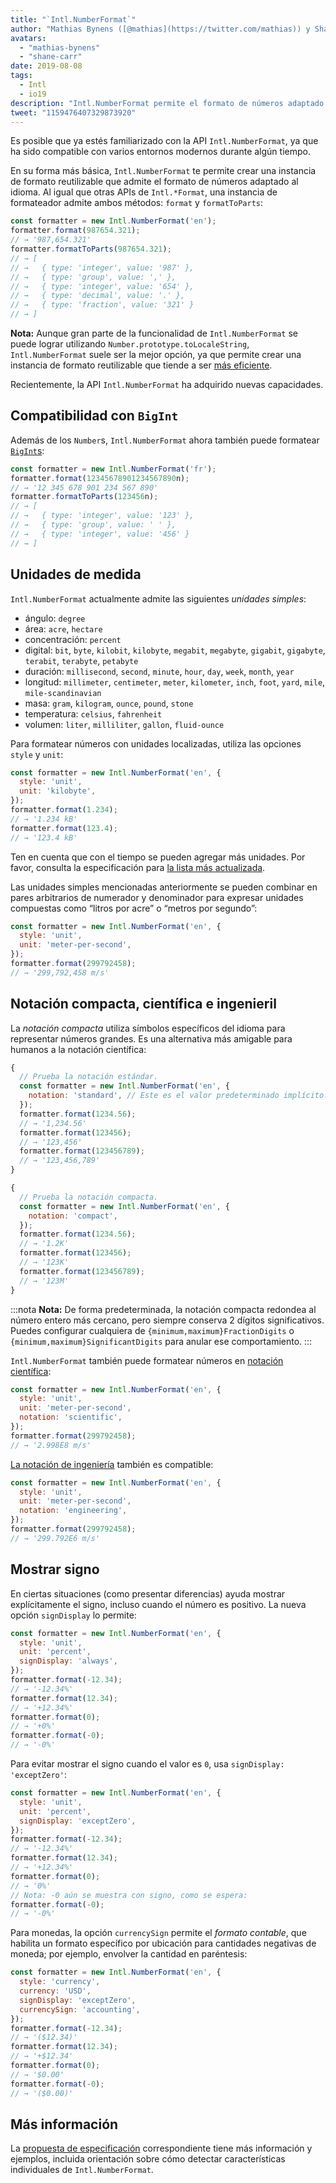 ```yaml
---
title: "`Intl.NumberFormat`"
author: "Mathias Bynens ([@mathias](https://twitter.com/mathias)) y Shane F. Carr"
avatars: 
  - "mathias-bynens"
  - "shane-carr"
date: 2019-08-08
tags: 
  - Intl
  - io19
description: "Intl.NumberFormat permite el formato de números adaptado al idioma."
tweet: "1159476407329873920"
---
```

Es posible que ya estés familiarizado con la API `Intl.NumberFormat`, ya que ha sido compatible con varios entornos modernos durante algún tiempo.

<feature-support chrome="24"
                 firefox="29"
                 safari="10"
                 nodejs="0.12"
                 babel="yes"></feature-support>

En su forma más básica, `Intl.NumberFormat` te permite crear una instancia de formato reutilizable que admite el formato de números adaptado al idioma. Al igual que otras APIs de `Intl.*Format`, una instancia de formateador admite ambos métodos: `format` y `formatToParts`:

<!--truncate-->
```js
const formatter = new Intl.NumberFormat('en');
formatter.format(987654.321);
// → '987,654.321'
formatter.formatToParts(987654.321);
// → [
// →   { type: 'integer', value: '987' },
// →   { type: 'group', value: ',' },
// →   { type: 'integer', value: '654' },
// →   { type: 'decimal', value: '.' },
// →   { type: 'fraction', value: '321' }
// → ]
```

**Nota:** Aunque gran parte de la funcionalidad de `Intl.NumberFormat` se puede lograr utilizando `Number.prototype.toLocaleString`, `Intl.NumberFormat` suele ser la mejor opción, ya que permite crear una instancia de formato reutilizable que tiende a ser [más eficiente](/blog/v8-release-76#localized-bigint).

Recientemente, la API `Intl.NumberFormat` ha adquirido nuevas capacidades.

## Compatibilidad con `BigInt`

Además de los `Number`s, `Intl.NumberFormat` ahora también puede formatear [`BigInt`s](/features/bigint):

```js
const formatter = new Intl.NumberFormat('fr');
formatter.format(12345678901234567890n);
// → '12 345 678 901 234 567 890'
formatter.formatToParts(123456n);
// → [
// →   { type: 'integer', value: '123' },
// →   { type: 'group', value: ' ' },
// →   { type: 'integer', value: '456' }
// → ]
```

<feature-support chrome="76 /blog/v8-release-76#localized-bigint"
                 firefox="no"
                 safari="no"
                 nodejs="no"
                 babel="no"></feature-support>

## Unidades de medida

`Intl.NumberFormat` actualmente admite las siguientes _unidades simples_:

- ángulo: `degree`
- área: `acre`, `hectare`
- concentración: `percent`
- digital: `bit`, `byte`, `kilobit`, `kilobyte`, `megabit`, `megabyte`, `gigabit`, `gigabyte`, `terabit`, `terabyte`, `petabyte`
- duración: `millisecond`, `second`, `minute`, `hour`, `day`, `week`, `month`, `year`
- longitud: `millimeter`, `centimeter`, `meter`, `kilometer`, `inch`, `foot`, `yard`, `mile`, `mile-scandinavian`
- masa: `gram`,  `kilogram`, `ounce`, `pound`, `stone`
- temperatura: `celsius`, `fahrenheit`
- volumen: `liter`, `milliliter`, `gallon`, `fluid-ounce`

Para formatear números con unidades localizadas, utiliza las opciones `style` y `unit`:

```js
const formatter = new Intl.NumberFormat('en', {
  style: 'unit',
  unit: 'kilobyte',
});
formatter.format(1.234);
// → '1.234 kB'
formatter.format(123.4);
// → '123.4 kB'
```

Ten en cuenta que con el tiempo se pueden agregar más unidades. Por favor, consulta la especificación para [la lista más actualizada](https://tc39.es/proposal-unified-intl-numberformat/section6/locales-currencies-tz_proposed_out.html#table-sanctioned-simple-unit-identifiers).

Las unidades simples mencionadas anteriormente se pueden combinar en pares arbitrarios de numerador y denominador para expresar unidades compuestas como “litros por acre” o “metros por segundo”:

```js
const formatter = new Intl.NumberFormat('en', {
  style: 'unit',
  unit: 'meter-per-second',
});
formatter.format(299792458);
// → '299,792,458 m/s'
```

<feature-support chrome="77"
                 firefox="no"
                 safari="no"
                 nodejs="no"
                 babel="no"></feature-support>

## Notación compacta, científica e ingenieril

La _notación compacta_ utiliza símbolos específicos del idioma para representar números grandes. Es una alternativa más amigable para humanos a la notación científica:

```js
{
  // Prueba la notación estándar.
  const formatter = new Intl.NumberFormat('en', {
    notation: 'standard', // Este es el valor predeterminado implícito.
  });
  formatter.format(1234.56);
  // → '1,234.56'
  formatter.format(123456);
  // → '123,456'
  formatter.format(123456789);
  // → '123,456,789'
}

{
  // Prueba la notación compacta.
  const formatter = new Intl.NumberFormat('en', {
    notation: 'compact',
  });
  formatter.format(1234.56);
  // → '1.2K'
  formatter.format(123456);
  // → '123K'
  formatter.format(123456789);
  // → '123M'
}
```

:::nota
**Nota:** De forma predeterminada, la notación compacta redondea al número entero más cercano, pero siempre conserva 2 dígitos significativos. Puedes configurar cualquiera de `{minimum,maximum}FractionDigits` o `{minimum,maximum}SignificantDigits` para anular ese comportamiento.
:::

`Intl.NumberFormat` también puede formatear números en [notación científica](https://en.wikipedia.org/wiki/Scientific_notation):

```js
const formatter = new Intl.NumberFormat('en', {
  style: 'unit',
  unit: 'meter-per-second',
  notation: 'scientific',
});
formatter.format(299792458);
// → '2.998E8 m/s'
```

[La notación de ingeniería](https://en.wikipedia.org/wiki/Engineering_notation) también es compatible:

```js
const formatter = new Intl.NumberFormat('en', {
  style: 'unit',
  unit: 'meter-per-second',
  notation: 'engineering',
});
formatter.format(299792458);
// → '299.792E6 m/s'
```

<feature-support chrome="77"
                 firefox="no"
                 safari="no"
                 nodejs="no"
                 babel="no"></feature-support>

## Mostrar signo

En ciertas situaciones (como presentar diferencias) ayuda mostrar explícitamente el signo, incluso cuando el número es positivo. La nueva opción `signDisplay` lo permite:

```js
const formatter = new Intl.NumberFormat('en', {
  style: 'unit',
  unit: 'percent',
  signDisplay: 'always',
});
formatter.format(-12.34);
// → '-12.34%'
formatter.format(12.34);
// → '+12.34%'
formatter.format(0);
// → '+0%'
formatter.format(-0);
// → '-0%'
```

Para evitar mostrar el signo cuando el valor es `0`, usa `signDisplay: 'exceptZero'`:

```js
const formatter = new Intl.NumberFormat('en', {
  style: 'unit',
  unit: 'percent',
  signDisplay: 'exceptZero',
});
formatter.format(-12.34);
// → '-12.34%'
formatter.format(12.34);
// → '+12.34%'
formatter.format(0);
// → '0%'
// Nota: -0 aún se muestra con signo, como se espera:
formatter.format(-0);
// → '-0%'
```

Para monedas, la opción `currencySign` permite el _formato contable_, que habilita un formato específico por ubicación para cantidades negativas de moneda; por ejemplo, envolver la cantidad en paréntesis:

```js
const formatter = new Intl.NumberFormat('en', {
  style: 'currency',
  currency: 'USD',
  signDisplay: 'exceptZero',
  currencySign: 'accounting',
});
formatter.format(-12.34);
// → '($12.34)'
formatter.format(12.34);
// → '+$12.34'
formatter.format(0);
// → '$0.00'
formatter.format(-0);
// → '($0.00)'
```

<feature-support chrome="77"
                 firefox="no"
                 safari="no"
                 nodejs="no"
                 babel="no"></feature-support>

## Más información

La [propuesta de especificación](https://github.com/tc39/proposal-unified-intl-numberformat) correspondiente tiene más información y ejemplos, incluida orientación sobre cómo detectar características individuales de `Intl.NumberFormat`.

